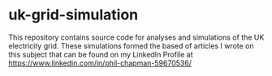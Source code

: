 # uk-grid-simulation
This repository contains source code for analyses and simulations of the UK electricity grid.  These simulations formed the based of articles I wrote on this subject that can be found on my LinkedIn Profile at https://www.linkedin.com/in/phil-chapman-59670536/
